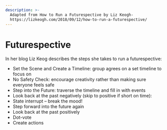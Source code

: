 ```yaml
---
description: >-
  Adapted from How to Run a Futurespective by Liz Keogh-
  https://lizkeogh.com/2018/09/12/how-to-run-a-futurespective/
---
```


# Futurespective



In her blog Liz Keog describes the steps she takes to run a futurespective:

* Set the Scene and Create a Timeline: group agrees on a set timeline to focus on 
* No Safety Check: encourage creativity rather than making sure everyone feels safe 
* Step into the Future: traverse the timeline and fill in with events 
* Look back at the past negatively \(skip to positive if short on time\):
* State interrupt – break the mood!
* Step forward into the future again
* Look back at the past positively
* Dot-vote
* Create actions



